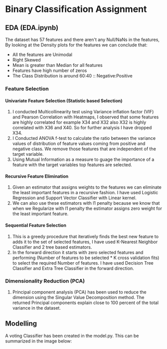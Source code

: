# Binary Classification Assignment

## EDA (EDA.ipynb)
The dataset has 57 features and there aren't any Null/NaNs in the features, By looking at the Density plots for the features we can conclude that:  
- All the features are Unimodal
- Right Skewed
- Mean is greater than Median for all features
- Features have high number of zeros
- The Class Distribution is around 60:40 :: Negative:Positive

### Feature Selection
#### Univariate Feature Selection (Statistic based Selection)
1. I conducted Multicollinearity test using Variance inflation factor (VIF) and Pearson Correlation with Heatmaps, I observed that some features are highly correlated for example X34 and X32 also X32 is highly correlated with X36 and X40. So for further analysis I have dropped X34.
2. I Conducted ANOVA f-test to calculate the ratio between the variance values of distribution of feature values coming from positive and negative class. We remove those features that are independent of the target variable. 
3. Using Mutual Information as a measure to guage the importance of a feature with the target variables top features are selected.
#### Recursive Feature Elimination
1. Given an estimator that assigns weights to the features we can eliminate the least important features in a recursive fashion. I have used Logistic Regression and Support Vector Classifier with Linear kernel. 
2. We can also use these estimators with l1 penalty because we know that when we Regularize with l1 penalty the estimator assigns zero weight for the least important feature.
#### Sequential Feature Selection
1. This is a greedy procedure that iteratively finds the best new feature to adds it to the set of selected features, I have used K-Nearest Neighbor Classifier and 2 tree based estimators.
2. In the forward direction it starts with zero selected features and performing (Number of features to be selected * K cross validation fits) to select the required Number of features. I have used Decision Tree Classifier and Extra Tree Classifier in the forward direction.
### Dimensionality Reduction (PCA)
1. Principal component analysis (PCA) has been used to reduce the dimension using the Singular Value Decomposition method. The returned Principal components explain close to 100 percent of the total variance in the dataset.

## Modelling
A voting Classifier has been created in the model.py. This can be summarized in the image below:
